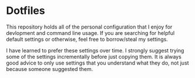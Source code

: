 # Dotfiles

This repository holds all of the personal configuration that I enjoy for
devlopment and command line usage. If you are searching for helpful default
settings or otherwise, feel free to borrow/steal my settings.

I have learned to prefer these settings over time. I strongly suggest trying
some of the settings incrementally before just copying them. It is always good
advice to only use settings that you understand what they do, not just because
someone suggested them.
